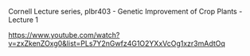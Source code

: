 Cornell Lecture series, plbr403 - Genetic Improvement of Crop Plants - Lecture 1

https://www.youtube.com/watch?v=zxZkenZOxg0&list=PLs7Y2nGwfz4G1O2YXxVcOg1xzr3mAdtOq